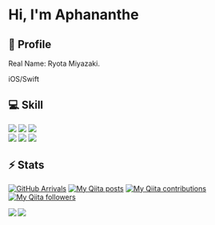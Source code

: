 # Hi, I'm Aphananthe


## 👤 Profile

Real Name: Ryota Miyazaki.<br>

iOS/Swift<br>


## 💻 Skill

<a><img src="https://img.shields.io/badge/Git-F05032.svg?&style=flat&logo=git&logoColor=white"/></a>
<a><img src="https://img.shields.io/badge/GitHub-181717.svg?&style=flat&logo=github&logoColor=white"/></a>
<a><img src="https://img.shields.io/badge/Figma-F24E1E.svg?&style=flat&logo=figma&logoColor=white"/></a><br>
<a><img src="https://img.shields.io/badge/Swift-FA7343.svg?&style=flat&logo=swift&logoColor=white"/></a>
<a><img src="https://img.shields.io/badge/Python-3776AB.svg?&style=flat&logo=python&logoColor=white"/></a>
<a><img src="https://img.shields.io/badge/Firebase-FFCA28.svg?&style=flat&logo=firebase&logoColor=black"/></a><br>


## ⚡️ Stats

[![GitHub Arrivals](https://komarev.com/ghpvc/?username=aphananthe42)](https://github.com/aphananthe42) [![My Qiita posts](https://qiita-badge.apiapi.app/s/aphananthe42/posts.svg)](http://qiita.com/aphananthe42) [![My Qiita contributions](https://qiita-badge.apiapi.app/s/aphananthe42/contributions.svg)](http://qiita.com/aphananthe42) [![My Qiita followers](https://qiita-badge.apiapi.app/s/aphananthe42/followers.svg)](http://qiita.com/aphananthe42)

<a href="https://github.com/aphananthe42">
  <img align="left" src="https://github-readme-stats.vercel.app/api?username=aphananthe42&show_icons=true&count_private=true&theme=tokyonight" />
</a>

<a href="https://github.com/aphananthe42">
  <img align="left" src="https://github-readme-stats.vercel.app/api/top-langs/?username=aphananthe42&layout=compact&theme=tokyonight" />
</a>
